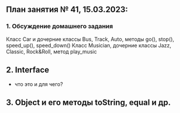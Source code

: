 ## План занятия № 41, 15.03.2023:

### 1. Обсуждение домашнего задания
Класс Car и дочерние классы Bus, Track, Auto, методы go(), stop(), speed_up(), speed_down()
Класс Musician, дочерние классы Jazz, Classic, Rock&Roll, метод play_music

## 2. Interface
- что это и для чего?

## 3. Object и его методы toString, equal и др.







